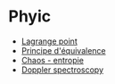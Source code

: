 # Phyic

- [Lagrange point](https://fr.wikipedia.org/wiki/Point_de_Lagrange)
- [Principe d'équivalence](https://fr.wikipedia.org/wiki/Principe_d'%C3%A9quivalence)
- [Chaos - entropie](http://villemin.gerard.free.fr/Wwwgvmm/Chaos/Entropie.htm)
- [Doppler spectroscopy](https://en.wikipedia.org/wiki/Doppler_spectroscopy)

